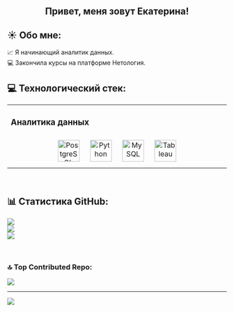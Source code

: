 ## <div align="center">Привет, меня зовут Екатерина!

## ☀️ Обо мне:
📈 Я начинающий аналитик данных. <br>💻 Закончила курсы на платформе Нетология.


## 💻 Технологический стек:
<table><tr><td valign="top" width="33%">

### Аналитика данных  
<div align="center">  
<a href="https://www.postgresql.org/" target="_blank"><img style="margin: 10px" src="https://profilinator.rishav.dev/skills-assets/postgresql-original-wordmark.svg" alt="PostgreSQL" height="50" /></a>  
<a href="https://www.python.org/" target="_blank"><img style="margin: 10px" src="https://profilinator.rishav.dev/skills-assets/python-original.svg" alt="Python" height="50" /></a>  
<a href="https://www.mysql.com/" target="_blank"><img style="margin: 10px" src="https://profilinator.rishav.dev/skills-assets/mysql-original-wordmark.svg" alt="MySQL" height="50" /></a>  
<a href="https://www.tableau.com/" target="_blank"><img style="margin: 10px" src="https://profilinator.rishav.dev/skills-assets/tableau.svg" alt="Tableau" height="50" /></a>  
</div>


</td></tr></table>  

<br/>  


## 📊 Статистика GitHub:

![](https://github-readme-stats.vercel.app/api?username=Ekaterina-Ryzhkova&theme=ambient_gradient&hide_border=false&include_all_commits=true&count_private=true)<br/>
![](https://github-readme-streak-stats.herokuapp.com/?user=Ekaterina-Ryzhkova&theme=ambient_gradient&hide_border=false)<br/>
![](https://github-readme-stats.vercel.app/api/top-langs/?username=Ekaterina-Ryzhkova&theme=ambient_gradient&hide_border=false&include_all_commits=true&count_private=true&layout=compact)

</td></tr></table>  
<br/>  

### 🔝 Top Contributed Repo:

![](https://github-contributor-stats.vercel.app/api?username=Ekaterina-Ryzhkova&limit=5&theme=ambient_gradient&combine_all_yearly_contributions=true)

---
[![](https://visitcount.itsvg.in/api?id=Ekaterina-Ryzhkova&icon=0&color=11)](https://visitcount.itsvg.in)

<!-- Proudly created with GPRM ( https://gprm.itsvg.in ) -->
